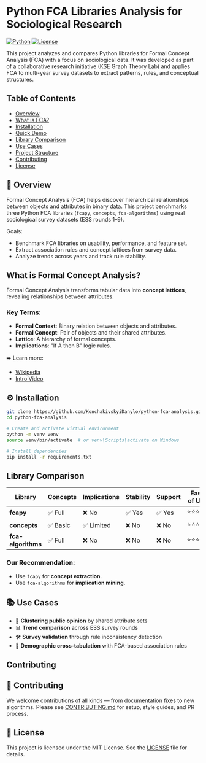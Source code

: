 # Python FCA Libraries Analysis for Sociological Research

[![Python](https://img.shields.io/badge/python-3.7+-blue.svg)](https://www.python.org/downloads/)
[![License](https://img.shields.io/badge/license-MIT-green.svg)](LICENSE)

This project analyzes and compares Python libraries for Formal Concept Analysis (FCA) with a focus on sociological data.
It was developed as part of a collaborative research initiative (KSE Graph Theory Lab) and applies FCA to
multi-year survey datasets to extract patterns, rules, and conceptual structures.

## Table of Contents

- [Overview](#overview)
- [What is FCA?](#what-is-fca)
- [Installation](#installation)
- [Quick Demo](#quick-demo)
- [Library Comparison](#library-comparison)
- [Use Cases](#use-cases)
- [Project Structure](#project-structure)
- [Contributing](#contributing)
- [License](#license)

## 🧠 Overview

Formal Concept Analysis (FCA) helps discover hierarchical relationships between objects and attributes in binary data.
This project benchmarks three Python FCA libraries (`fcapy`, `concepts`, `fca-algorithms`) using real sociological
survey datasets (ESS rounds 1–9).

Goals:

- Benchmark FCA libraries on usability, performance, and feature set.
- Extract association rules and concept lattices from survey data.
- Analyze trends across years and track rule stability.

## What is Formal Concept Analysis?

Formal Concept Analysis transforms tabular data into **concept lattices**, revealing relationships between attributes.

### Key Terms:

- **Formal Context**: Binary relation between objects and attributes.
- **Formal Concept**: Pair of objects and their shared attributes.
- **Lattice**: A hierarchy of formal concepts.
- **Implications**: "If A then B" logic rules.

➡️ Learn more:

- [Wikipedia](https://en.wikipedia.org/wiki/Formal_concept_analysis)
- [Intro Video](https://www.youtube.com/watch?v=fJu_bV9MKfM)

## ⚙️ Installation

```bash
git clone https://github.com/KonchakivskyiDanylo/python-fca-analysis.git
cd python-fca-analysis

# Create and activate virtual environment
python -m venv venv
source venv/bin/activate  # or venv\Scripts\activate on Windows

# Install dependencies
pip install -r requirements.txt
```

## Library Comparison

| Library            | Concepts | Implications | Stability | Support | Ease of Use | Performance | Documentation |
|--------------------|----------|--------------|-----------|---------|-------------|-------------|---------------|
| **fcapy**          | ✅ Full   | ❌ No         | ✅ Yes     | ✅ Yes   | ⭐⭐⭐⭐⭐       | ⭐⭐⭐⭐        | ⭐⭐⭐⭐⭐         |
| **concepts**       | ✅ Basic  | ✅ Limited    | ❌ No      | ❌ No    | ⭐⭐⭐         | ⭐⭐          | ⭐⭐⭐⭐          |
| **fca-algorithms** | ✅ Full   | ❌ No         | ❌ No      | ❌ No    | ⭐⭐⭐         | ⭐⭐⭐⭐        | ⭐⭐            |

### Our Recommendation:

* Use `fcapy` for **concept extraction**.
* Use `fca-algorithms` for **implication mining**.

## 📚 Use Cases

* 🧠 **Clustering public opinion** by shared attribute sets
* 📊 **Trend comparison** across ESS survey rounds
* 🛠️ **Survey validation** through rule inconsistency detection
* 🔄 **Demographic cross-tabulation** with FCA-based association rules

## Contributing

## 🤝 Contributing

We welcome contributions of all kinds — from documentation fixes to new algorithms.
Please see [CONTRIBUTING.md](CONTRIBUTING.md) for setup, style guides, and PR process.

## 🪪 License

This project is licensed under the MIT License.
See the [LICENSE](LICENSE) file for details.